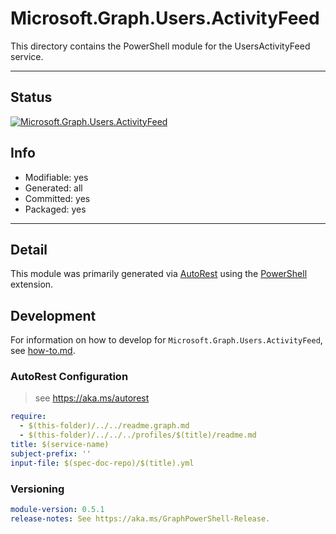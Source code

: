 <!-- region Generated -->
# Microsoft.Graph.Users.ActivityFeed
This directory contains the PowerShell module for the UsersActivityFeed service.

---
## Status
[![Microsoft.Graph.Users.ActivityFeed](https://img.shields.io/powershellgallery/v/Microsoft.Graph.Users.ActivityFeed.svg?style=flat-square&label=Microsoft.Graph.Users.ActivityFeed "Microsoft.Graph.Users.ActivityFeed")](https://www.powershellgallery.com/packages/Microsoft.Graph.Users.ActivityFeed/)

## Info
- Modifiable: yes
- Generated: all
- Committed: yes
- Packaged: yes

---
## Detail
This module was primarily generated via [AutoRest](https://github.com/Azure/autorest) using the [PowerShell](https://github.com/Azure/autorest.powershell) extension.

## Development
For information on how to develop for `Microsoft.Graph.Users.ActivityFeed`, see [how-to.md](how-to.md).
<!-- endregion -->

### AutoRest Configuration

> see https://aka.ms/autorest

``` yaml
require:
  - $(this-folder)/../../readme.graph.md
  - $(this-folder)/../../../profiles/$(title)/readme.md
title: $(service-name)
subject-prefix: ''
input-file: $(spec-doc-repo)/$(title).yml
```
### Versioning

``` yaml
module-version: 0.5.1
release-notes: See https://aka.ms/GraphPowerShell-Release.
```
